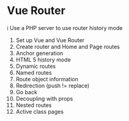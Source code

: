 # Vue Router

ℹ️ Use a PHP server to use router history mode

1. Set up Vue and Vue Router
2. Create router and Home and Page routes
3. Anchor generation
4. HTML 5 history mode
5. Dynamic routes
6. Named routes
7. Route object information
8. Redirection (push != replace)
9. Go back
10. Decoupling with props
11. Nested routes
12. Active class pages
